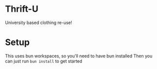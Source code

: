 # Thrift-U
University based clothing re-use!

# Setup
This uses bun workspaces, so you'll need to have bun installed
Then you can just run `bun install` to get started